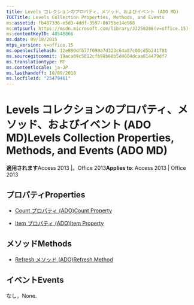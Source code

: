 ```yaml
---
title: Levels コレクションのプロパティ、メソッド、およびイベント (ADO MD)
TOCTitle: Levels Collection Properties, Methods, and Events
ms:assetid: fb407336-e5d3-4ddf-3597-0675be14e968
ms:mtpsurl: https://msdn.microsoft.com/library/JJ250286(v=office.15)
ms:contentKeyID: 48548866
ms.date: 09/18/2015
mtps_version: v=office.15
ms.openlocfilehash: 12e890dfb77f098a7d323c64a87c00cd5b241781
ms.sourcegitcommit: 19aca09c5812cfb98b68b5d4604dcaa814479df7
ms.translationtype: MT
ms.contentlocale: ja-JP
ms.lasthandoff: 10/09/2018
ms.locfileid: "25479461"
---
```

# <a name="levels-collection-properties-methods-and-events-ado-md"></a><span data-ttu-id="518a0-102">Levels コレクションのプロパティ、メソッド、およびイベント (ADO MD)</span><span class="sxs-lookup"><span data-stu-id="518a0-102">Levels Collection Properties, Methods, and Events (ADO MD)</span></span>


<span data-ttu-id="518a0-103">**適用されます**Access 2013 |。Office 2013</span><span class="sxs-lookup"><span data-stu-id="518a0-103">**Applies to**: Access 2013 | Office 2013</span></span>

## <a name="properties"></a><span data-ttu-id="518a0-104">プロパティ</span><span class="sxs-lookup"><span data-stu-id="518a0-104">Properties</span></span>

- [<span data-ttu-id="518a0-105">Count プロパティ (ADO)</span><span class="sxs-lookup"><span data-stu-id="518a0-105">Count Property</span></span>](count-property-ado.md)

- [<span data-ttu-id="518a0-106">Item プロパティ (ADO)</span><span class="sxs-lookup"><span data-stu-id="518a0-106">Item Property</span></span>](item-property-ado.md)

## <a name="methods"></a><span data-ttu-id="518a0-107">メソッド</span><span class="sxs-lookup"><span data-stu-id="518a0-107">Methods</span></span>

- [<span data-ttu-id="518a0-108">Refresh メソッド (ADO)</span><span class="sxs-lookup"><span data-stu-id="518a0-108">Refresh Method</span></span>](refresh-method-ado.md)

## <a name="events"></a><span data-ttu-id="518a0-109">イベント</span><span class="sxs-lookup"><span data-stu-id="518a0-109">Events</span></span>

<span data-ttu-id="518a0-110">なし。</span><span class="sxs-lookup"><span data-stu-id="518a0-110">None.</span></span>

